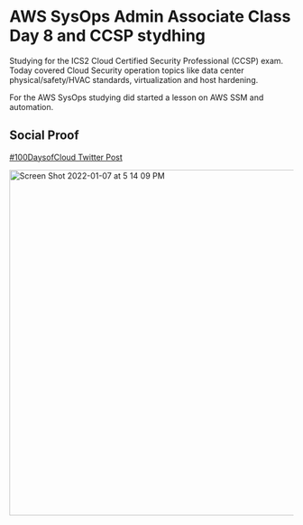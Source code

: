 # AWS SysOps Admin Associate Class Day 8 and CCSP stydhing

Studying for the ICS2 Cloud Certified Security Professional (CCSP) exam. Today covered Cloud Security operation topics like data center physical/safety/HVAC standards, virtualization and host hardening.

For the AWS SysOps studying did started a lesson on AWS SSM and automation.

## Social Proof

[#100DaysofCloud Twitter Post](https://twitter.com/JBizzle703/status/1479579554909990912)


<img width="613" alt="Screen Shot 2022-01-07 at 5 14 09 PM" src="https://user-images.githubusercontent.com/90277861/148614420-4989459e-1946-4d1e-aca3-c2989ad91baf.png">
